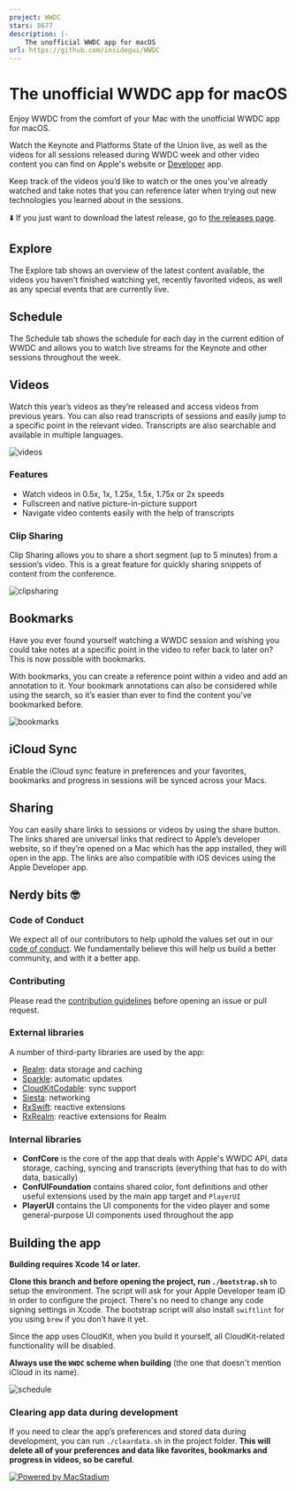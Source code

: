 ```yaml
---
project: WWDC
stars: 8677
description: |-
    The unofficial WWDC app for macOS
url: https://github.com/insidegui/WWDC
---
```


# The unofficial WWDC app for macOS

Enjoy WWDC from the comfort of your Mac with the unofficial WWDC app for macOS.

Watch the Keynote and Platforms State of the Union live, as well as the videos for all sessions released during WWDC week and other video content you can find on Apple's website or [Developer](https://apps.apple.com/app/apple-developer/id640199958) app.

Keep track of the videos you’d like to watch or the ones you’ve already watched and take notes that you can reference later when trying out new technologies you learned about in the sessions.

⬇️ If you just want to download the latest release, go to [the releases page](https://github.com/insidegui/WWDC/releases/latest).

## Explore

The Explore tab shows an overview of the latest content available, the videos you haven’t finished watching yet, recently favorited videos, as well as any special events that are currently live.

## Schedule

The Schedule tab shows the schedule for each day in the current edition of WWDC and allows you to watch live streams for the Keynote and other sessions throughout the week.

## Videos

Watch this year’s videos as they’re released and access videos from previous years. You can also read transcripts of sessions and easily jump to a specific point in the relevant video. Transcripts are also searchable and available in multiple languages.

![videos](./img/v7/Transcript.webp)

### Features

- Watch videos in 0.5x, 1x, 1.25x, 1.5x, 1.75x or 2x speeds
- Fullscreen and native picture-in-picture support
- Navigate video contents easily with the help of transcripts

### Clip Sharing

Clip Sharing allows you to share a short segment (up to 5 minutes) from a session’s video. This is a great feature for quickly sharing snippets of content from the conference.

![clipsharing](./img/v7/ClipSharing.webp)

## Bookmarks

Have you ever found yourself watching a WWDC session and wishing you could take notes at a specific point in the video to refer back to later on? This is now possible with bookmarks.

With bookmarks, you can create a reference point within a video and add an annotation to it. Your bookmark annotations can also be considered while using the search, so it’s easier than ever to find the content you've bookmarked before.

![bookmarks](./img/v7/Video-Bookmark.webp)

## iCloud Sync

Enable the iCloud sync feature in preferences and your favorites, bookmarks and progress in sessions will be synced across your Macs.

## Sharing

You can easily share links to sessions or videos by using the share button. The links shared are universal links that redirect to Apple’s developer website, so if they’re opened on a Mac which has the app installed, they will open in the app. The links are also compatible with iOS devices using the Apple Developer app.

## Nerdy bits 🤓

### Code of Conduct
We expect all of our contributors to help uphold the values set out in our [code of conduct](./CODE_OF_CONDUCT.md). We fundamentally believe this will help us build a better community, and with it a better app.

### Contributing

Please read the [contribution guidelines](CONTRIBUTING.md) before opening an issue or pull request.

### External libraries

A number of third-party libraries are used by the app:

- [Realm](https://realm.io): data storage and caching
- [Sparkle](https://sparkle-project.org/): automatic updates
- [CloudKitCodable](https://github.com/insidegui/CloudKitCodable): sync support
- [Siesta](http://bustoutsolutions.github.io/siesta/): networking
- [RxSwift](https://github.com/ReactiveX/RxSwift): reactive extensions
- [RxRealm](https://github.com/RxSwiftCommunity/RxRealm): reactive extensions for Realm

### Internal libraries

- **ConfCore** is the core of the app that deals with Apple's WWDC API, data storage, caching, syncing and transcripts (everything that has to do with data, basically)
- **ConfUIFoundation** contains shared color, font definitions and other useful extensions used by the main app target and `PlayerUI`
- **PlayerUI** contains the UI components for the video player and some general-purpose UI components used throughout the app

## Building the app

**Building requires Xcode 14 or later.**

**Clone this branch and before opening the project, run `./bootstrap.sh`** to setup the environment. The script will ask for your Apple Developer team ID in order to configure the project. There's no need to change any code signing settings in Xcode. The bootstrap script will also install `swiftlint` for you using `brew` if you don’t have it yet.

Since the app uses CloudKit, when you build it yourself, all CloudKit-related functionality will be disabled.

**Always use the `WWDC` scheme when building** (the one that doesn't mention iCloud in its name).

![schedule](./img/v7/BuildTarget.webp)

### Clearing app data during development

If you need to clear the app’s preferences and stored data during development, you can run `./cleardata.sh` in the project folder. **This will delete all of your preferences and data like favorites, bookmarks and progress in videos, so be careful**.

<a href="https://macstadium.com" title="The unofficial WWDC app is using MacStadium"><img src="./img/MacStadiumOSS.png" alt="Powered by MacStadium"></a>
